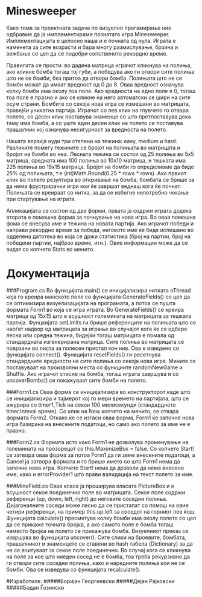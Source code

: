 # Minesweeper

Како тема за проектната задача по визуелно прогамирање ние одбравме да ја имплементираме познатата игра Minesweeper. Имплементацијата е целосно наша и е почната од нула. Играта е наменета за сите возрасти и бара многу размислување, брзина и вежбање со цел да се подобри сопственото рекордно време. 

Правилата се прости: во дадена матрица играчот кликнува на полиња, ако кликне бомба тогаш тој губи, а победува ако ги отвори сите полиња што не се бомби, без притоа да отвори бомба. Полињата што не се бомби можат да имаат вредност од 0 до 8. Оваа вредност означува колку бомби има околу тоа поле. Ако вредноста на едно поле е 0, тогаш тоа поле е празно и ако се кликне на него автоматски се шири на сите осум страни. Бомбите со секоја нова игра се измешани во матрицата, правејќи уникатна партија. Играчот со лев клик на глувчето го отвара полето, со десен клик поставува знаменце со што претпоставува дека таму има бомба, а со уште еден десен клик на полето се поставува прашалник кој означува несигурност за вредноста на полето.

Нашата верзија нуди три степени на тежина: easy, medium и hard. Разликите помеѓу тежините се бројот на полињата во матрицата и бројот на бомби во неа. Лесната тежина се состои од 25 полиња во 5x5 матрица, средната има 100 полиња во 10x10 матрица, и тешката има 225 полиња во 15x15 матрица. Бројот на бомби го определивме да биде 25% од полињата, т.е (int)Math.Round(0.25 * rows * rows). Ако првиот клик во полето резултира во откривање на бомба, бомбата се брише за да нема фрустрирачки игри кои ќе завршат веднаш кога ќе почнат. Полињата се креираат со нитка, за да се избегне непотребно чекање при стартување на играта. 

Апликацијата се состои од две форми, првата ја содржи играта додека втората е помошна форма за почнување на нова игра. Во оваа помошна фома се внесува име и тежина на новата партија. Ако играчот победи и направи рекордно време за победа, неговото име ќе биде испишано во одделена датотека во која се држи статистика (број на партии, број на победени партии, најбрзо време, итн.). Овие информации може да се видат со копчето Stats во менито.

# Документација

###Program.cs
Во функцијата main() се иницијализира нитката oThread која го креира минското поле со функцијата GenerateFields() со цел да се оптимизира визуелизацијата на програмата, а потоа се пушта формата Form1 во која се игра играта. Во GenerateFields() се креира матрица од 15x15 што е всушност големината на матрицата за тешката партија. Фунцкијата setLimits ги брише референците на полињата што се наоѓат надвор од матрицата за играње во случајот кога ќе се одбере лесна или средна тежина, бидејќи тогаш матрицата е помала од стандардната изгенерирана матрица. Сите полиња во матрицата се поврзани во листа за полесен пристап кон нив. Ова е изведено со функцијата connect(). Функцијата resetFields() ги ресетнува стандардните вредности на сите полиња со секоја нова игра. Мините се поставуваат на произволни места со функциите randomNewGame и Shuffle. Ако играчот стисне на бомба, тогаш играта завршува и со uncoverBombs() се покажуваат сите бомби на полето.

###Form1.cs
Оваа форма се иницијализира во конструкторот каде што се иницијализира и тајмерот кој го мери времето на партијата, што се ажурира со timer1_Tick на секои 100 милисекунди (стандардното timer.Inteval време). Со клик на New копчето на менито, се отвара формата Form2. Откако ќе се изгаси оваа форма, Form1 ќе започне нова игра базирана на внесените податоци, но само ако полето за име не е празно.

###Form2.cs
Формата исто како Form1 не дозволува променување на големината на прозорецот со this.MaximizeBox = false. Со копчето Start! се затвора оваа форма за потоа Form1 да ги земе внесените податоци, а Cancel ја затвора формата и го брише името со што Form1 нема да започне нова игра. Копчето Start! нема да дозволи да нема внесено име, како и errorProvider1 што прави валидација на текст полето за име.

###MineField.cs
Оваа класа ја проширува класата PictureBox и е всушност секое поединечно поле во матрицата. Секое поле содржи референци (up, down, left, right) до неговите соседни полиња. Дијагоналните соседи може лесно да се пристапат со помош на овие четири референци, на пример this.up.left за соседот на горниот лев ќош. Функцијата calculate() пресметува колку бомби има околу полето со цел да се прикаже точната бројка, а ако самото поле е бомба тогаш наместо бројка на полето се прикажува бомба. Визуелниот приказ се извршува во функцијата uncover(). Сите слики на броевите, бомбата, прашалникот и знаменцето се ставени во hash табела (Dictionary) за да не се вчитуваат за секое поле поединечно. Во случај кога се кликнува на поле за кое што ниеден сосед не е бомба, тоа треба рекурзивно да ги отвори сите соседни полиња, како и наредните полиња кои не се бомби. Ова се изведува со функцијата recalculate().

#Изработиле:
#####Боријан Георгиевски
#####Дејан Рајковски
#####Бодан Ѓозински
